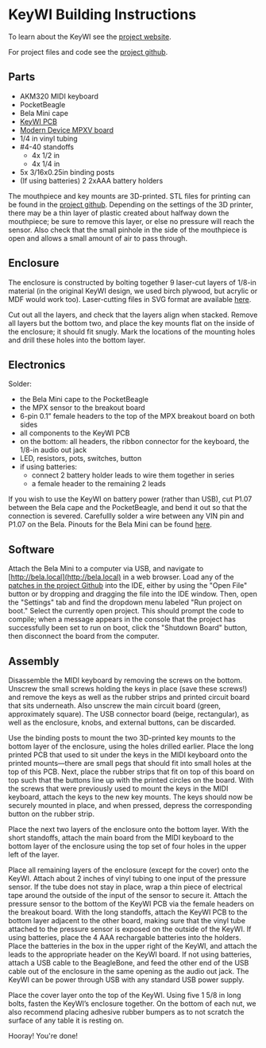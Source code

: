 # KeyWI Building Instructions

To learn about the KeyWI see the [project website](https://ccrma.stanford.edu/~mcaren/keyWI/).

For project files and code see the [project github](https://github.com/matthewcaren/keyWI).

## Parts

- AKM320 MIDI keyboard
- PocketBeagle
- Bela Mini cape
- [KeyWI PCB](https://github.com/matthewcaren/KeyWI/blob/master/platform-files/board-schematic.fzz)
- [Modern Device MPXV board](https://moderndevice.com/product/pressure-sensor-mpxv/)
- 1/4 in vinyl tubing
- #4-40 standoffs
  - 4x 1/2 in
  - 4x 1/4 in
 - 5x 3/16x0.25in binding posts
- (If using batteries) 2 2xAAA battery holders

The mouthpiece and key mounts are 3D-printed. STL files for printing can be found in the [project github](https://github.com/matthewcaren/KeyWI/tree/master/platform-files). Depending on the settings of the 3D printer, there may be a thin layer of plastic created about halfway down the mouthpiece; be sure to remove this layer, or else no pressure will reach the sensor. Also check that the small pinhole in the side of the mouthpiece is open and allows a small amount of air to pass through.


## Enclosure

The enclosure is constructed by bolting together 9 laser-cut layers of 1/8-in material (in the original KeyWI design, we used birch plywood, but acrylic or MDF would work too). Laser-cutting files in SVG format are available [here](https://github.com/matthewcaren/KeyWI/tree/master/platform-files/enclosure). 

Cut out all the layers, and check that the layers align when stacked. Remove all layers but the bottom two, and place the key mounts flat on the inside of the enclosure; it should fit snugly. Mark the locations of the mounting holes and drill these holes into the bottom layer.


## Electronics

Solder:
- the Bela Mini cape to the PocketBeagle
- the MPX sensor to the breakout board
- 6-pin 0.1” female headers to the top of the MPX breakout board on both sides
- all components to the KeyWI PCB
- on the bottom: all headers, the ribbon connector for the keyboard, the 1/8-in audio out jack
- LED, resistors, pots, switches, button
- if using batteries:
  - connect 2 battery holder leads to wire them together in series
  - a female header to the remaining 2 leads

If you wish to use the KeyWI on battery power (rather than USB), cut P1.07 between the Bela cape and the PocketBeagle, and bend it out so that the connection is severed. Carefullly solder a wire between any VIN pin and P1.07 on the Bela. Pinouts for the Bela Mini can be found [here](https://i.imgur.com/2ek2zQc.png).


## Software

Attach the Bela Mini to a computer via USB, and navigate to [http://bela.local](http://bela.local) in a web browser. Load any of the [patches in the project Github](https://github.com/matthewcaren/KeyWI/tree/master/code) into the IDE, either by using the "Open File" button or by dropping and dragging the file into the IDE window. Then, open the "Settings" tab and find the dropdown menu labeled "Run project on boot." Select the currently open project. This should prompt the code to compile; when a message appears in the console that the project has successfully been set to run on boot, click the "Shutdown Board" button, then disconnect the board from the computer.


## Assembly

Disassemble the MIDI keyboard by removing the screws on the bottom. Unscrew the small screws holding the keys in place  (save these screws!) and remove the keys as well as the rubber strips and printed circuit board that sits underneath. Also unscrew the main circuit board (green, approximately square). The USB connector board (beige, rectangular), as well as the enclosure, knobs, and external buttons, can be discarded.

Use the binding posts to mount the two 3D-printed key mounts to the bottom layer of the enclosure, using the holes drilled earlier. Place the long printed PCB that used to sit under the keys in the MIDI keyboard onto the printed mounts—there are small pegs that should fit into small holes at the top of this PCB. Next, place the rubber strips that fit on top of this board on top such that the buttons line up with the printed circles on the board. With the screws that were previously used to mount the keys in the MIDI keyboard, attach the keys to the new key mounts. The keys should now be securely mounted in place, and when pressed, depress the corresponding button on the rubber strip.

Place the next two layers of the enclosure onto the bottom layer. With the short standoffs, attach the main board from the MIDI keyboard to the bottom layer of the enclosure using the top set of four holes in the upper left of the layer.

Place all remaining layers of the enclosure (except for the cover) onto the KeyWI. Attach about 2 inches of vinyl tubing to one input of the pressure sensor. If the tube does not stay in place, wrap a thin piece of electrical tape around the outside of the input of the sensor to secure it. Attach the pressure sensor to the bottom of the KeyWI PCB via the female headers on the breakout board. With the long standoffs, attach the KeyWI PCB to the bottom layer adjacent to the other board, making sure that the vinyl tube attached to the pressure sensor is exposed on the outside of the KeyWI. If using batteries, place the 4 AAA rechargable batteries into the holders. Place the batteries in the box in the upper right of the KeyWI, and attach the leads to the appropriate header on the KeyWI board. If not using batteries, attach a USB cable to the BeagleBone, and feed the other end of the USB cable out of the enclosure in the same opening as the audio out jack. The KeyWI can be power through USB with any standard USB power supply.

Place the cover layer onto the top of the KeyWI. Using five 1 5/8 in long bolts, fasten the KeyWI’s enclosure together. On the bottom of each nut, we also recommend placing adhesive rubber bumpers as to not scratch the surface of any table it is resting on.

Hooray! You're done!
